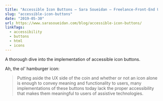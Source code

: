 ```yaml
---
title: "Accessible Icon Buttons — Sara Soueidan – Freelance-Front-End UI/UX Developer"
slug: "accessible-icon-buttons"
date: "2019-05-30"
url: https://www.sarasoueidan.com/blog/accessible-icon-buttons/
linkTags:
  - accessibility
  - buttons
  - html
  - icons
---
```


A thorough dive into the implementation of accessible icon buttons.

Ah, the ol' hamburger icon:

> Putting aside the UX side of the coin and whether or not an icon alone is enough to convey meaning and functionality to users, many implementations of these buttons today lack the proper accessibility that makes them meaningful to users of assistive technologies.
